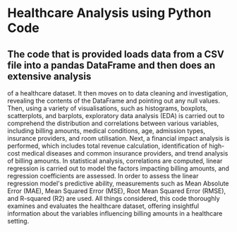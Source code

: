 # Healthcare Analysis using Python Code


## The code that is provided loads data from a CSV file into a pandas DataFrame and then does an extensive analysis
of a healthcare dataset. It then moves on to data cleaning and investigation, revealing the contents of the 
DataFrame and pointing out any null values. Then, using a variety of visualisations, such as histograms, boxplots,
scatterplots, and barplots, exploratory data analysis (EDA) is carried out to comprehend the distribution and 
correlations between various variables, including billing amounts, medical conditions, age, admission types, 
insurance providers, and room utilisation. Next, a financial impact analysis is performed, which includes total
revenue calculation, identification of high-cost medical diseases and common insurance providers, and trend analysis
of billing amounts. In statistical analysis, correlations are computed, linear regression is carried out to model 
the factors impacting billing amounts, and regression coefficients are assessed. In order to assess the linear
regression model's predictive ability, measurements such as Mean Absolute Error (MAE), Mean Squared Error (MSE), 
Root Mean Squared Error (RMSE), and R-squared (R2) are used. All things considered, this code thoroughly examines 
and evaluates the healthcare dataset, offering insightful information about the variables influencing billing amounts
in a healthcare setting.


